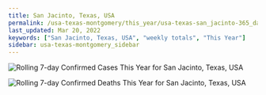 ```yaml
---
title: San Jacinto, Texas, USA
permalink: /usa-texas-montgomery/this_year/usa-texas-san_jacinto-365_days.html
last_updated: Mar 20, 2022
keywords: ["San Jacinto, Texas, USA", "weekly totals", "This Year"]
sidebar: usa-texas-montgomery_sidebar
---
```


![Rolling 7-day Confirmed Cases This Year for San Jacinto, Texas, USA](/covid_tracker/images/graphs/usa-texas-san_jacinto-rolling_7_days_confirmed-365_days_graph.png)

![Rolling 7-day Confirmed Deaths This Year for San Jacinto, Texas, USA](/covid_tracker/images/graphs/usa-texas-san_jacinto-rolling_7_days_deaths-365_days_graph.png)
